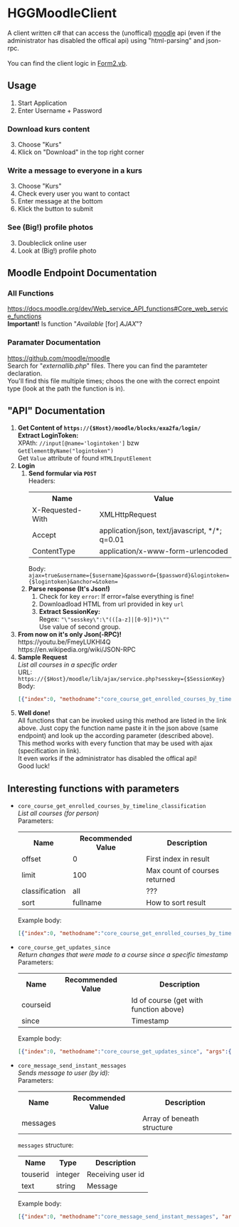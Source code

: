 # HGGMoodleClient

A client written c# that can access the (unoffical) <a href="https://moodle.org/">moodle</a> api (even if the administrator has disabled the offical api) using "html-parsing" and json-rpc.<br/>
<br/>
You can find the client logic in <a href="Form2.cs">Form2.vb</a>.

## Usage
<ol>
  <li>Start Application</li>
  <li>Enter Username + Password</li>
</ol>
<h3>Download kurs content</h3>
<ol start="3">
  <li>Choose "Kurs"</li>
  <li>Klick on "Download" in the top right corner</li>
</ol>
<h3>Write a message to everyone in a kurs</h3>
<ol start="3">
  <li>Choose "Kurs"</li>
  <li>Check every user you want to contact</li>
  <li>Enter message at the bottom</li>
  <li>Klick the button to submit</li>
</ol>
<h3>See (Big!) profile photos</h3>
<ol start="3">
  <li>Doubleclick online user</li>
  <li>Look at (Big!) profile photo</li>
</ol>

## Moodle Endpoint Documentation
### All Functions
https://docs.moodle.org/dev/Web_service_API_functions#Core_web_service_functions <br/>
<b>Important!</b> Is function "<i>Available</i> [for] <i>AJAX</i>"?
### Paramater Documentation
https://github.com/moodle/moodle <br/>
Search for "<i>externallib.php</i>" file<i>s</i>. There you can find the paramteter declaration.<br/>
You'll find this file multiple times; choos the one with the correct enpoint type (look at the path the function is in).

## "API" Documentation

<ol>
  <li>
    <b>Get Content of <code>https://{$Host}/moodle/blocks/exa2fa/login/</code></b><br/>
    <b>Extract LoginToken:</b><br/>
    XPAth: <code>//input[@name='logintoken']</code> bzw <code>GetElementByName("logintoken")</code><br/>
    Get <code>Value</code> attribute of found <code>HTMLInputElement</code>
  </li>
  <li>
    <b>Login</b>
    <ol>
      <li>
        <b>Send formular via <code>POST</code></b><br/>
        Headers:
        <table>
          <tr>
            <th>Name</th>
            <th>Value</th>
          </tr>
          <tr>
            <td>X-Requested-With</td>
            <td>XMLHttpRequest</td>
          </tr>
          <tr>
            <td>Accept</td>
            <td>application/json, text/javascript, */*; q=0.01</td>
          </tr>
          <tr>
            <td>ContentType</td>
            <td>application/x-www-form-urlencoded</td>
          </tr>
        </table>
        Body:<br/>
        <code>ajax=true&username={$username}&password={$password}&logintoken={$logintoken}&anchor=&token=</code>
      </li>
      <li>
        <b>Parse response (It's Json!)</b><br/>
        <ol>
          <li>
            Check for key <code>error</code>: If error=false everything is fine!<br/>        
          </li>
          <li>
            Downloadload HTML from url provided in key <code>url</code><br/>        
          </li>
          <li>
            <b>Extract SessionKey:</b><br/>
            Regex: <code>"\"sesskey\":\"(([a-z]|[0-9])*)\""</code><br/>
            Use value of second group.
          </li>
        </ol>
      </li>
    </ol>
  </li>    
  <li>
    <b>From now on it's only Json(-RPC)!</b><br/>
    https://youtu.be/FmeyLUKHI4Q<br/>
    https://en.wikipedia.org/wiki/JSON-RPC
  </li>
  <li>
    <b>Sample Request</b><br/>
    <i>List all courses in a specific order</i><br/>
    URL:<br/>
    <code>https://{$Host}/moodle/lib/ajax/service.php?sesskey={$SessionKey}</code><br/>
    Body:<br/>
    
```json
[{"index":0, "methodname":"core_course_get_enrolled_courses_by_timeline_classification", "args" :{"offset":0,"limit":100,"classification":"all","sort":"fullname"}}]
```
    
  </li>
  <li>
    <b>Well done!</b><br/>
    All functions that can be invoked using this method are listed in the link above. Just copy the function name paste it in the json    above (same endpoint) and look up the according parameter (described above).<br/>
    This method works with every function that may be used with ajax (specification in link).<br/>
    It even works if the administrator has disabled the offical api!<br/>
    Good luck!
  </li>
</ol>
<h2>Interesting functions with parameters</h2>
<ul>
  <li>
    <code>core_course_get_enrolled_courses_by_timeline_classification</code><br/>
    <i>List all courses (for person)</i><br/>
    Parameters:<br/>
    <table>
      <tr>
        <th>Name</th>
        <th>Recommended Value</th>
        <th>Description</th>
      </tr>
      <tr>
        <td>offset</td>
        <td>0</td>
        <td>First index in result</td>
      </tr>
      <tr>
        <td>limit</td>
        <td>100</td>
        <td>Max count of courses returned</td>
      </tr>
      <tr>
        <td>classification</td>
        <td>all</td>
        <td>???</td>
      </tr>
      <tr>
        <td>sort</td>
        <td>fullname</td>
        <td>How to sort result</td>
      </tr>
    </table>
    Example body:<br/>
      
```json
[{"index":0, "methodname":"core_course_get_enrolled_courses_by_timeline_classification", "args":{"offset":0, "limit":100, "classification":"all", "sort":"fullname"}}]
```
    
  </li>
  <li>
    <code>core_course_get_updates_since</code><br/>
    <i>Return changes that were made to a course since a specific timestamp</i><br/>
    Parameters:<br/>
    <table>
      <tr>
        <th>Name</th>
        <th>Recommended Value</th>
        <th>Description</th>
      </tr>
      <tr>
        <td>courseid</td>
        <td></td>
        <td>Id of course (get with function above)</td>
      </tr>
      <tr>
        <td>since</td>
        <td></td>
        <td>Timestamp</td>
      </tr>
    </table>
    Example body:<br/>
      
```json
[{"index":0, "methodname":"core_course_get_updates_since", "args":{"courseid": 12345, "since": 1588929434}}]
```
    
  </li>
  <li>
    <code>core_message_send_instant_messages</code><br/>
    <i>Sends message to user (by id):</i><br/>
    Parameters:<br/>
    <table>
      <tr>
        <th>Name</th>
        <th>Recommended Value</th>
        <th>Description</th>
      </tr>
      <tr>
        <td>messages</td>
        <td></td>
        <td>Array of beneath structure</td>
      </tr>
    </table>
    <code>messages</code> structure:<br/>
    <table>
      <tr>
        <th>Name</th>
        <th>Type</th>
        <th>Description</th>
      </tr>
      <tr>
        <td>touserid</td>
        <td>integer</td>
        <td>Receiving user id</td>
      </tr>
      <tr>
        <td>text</td>
        <td>string</td>
        <td>Message</td>
      </tr>
    </table>
    Example body:<br/>
      
```json
[{"index":0, "methodname":"core_message_send_instant_messages", "args":{"messages":[{"touserid": 12345, "text": "Bye World!" }]}}]
```
    
  </li>
</ul>
